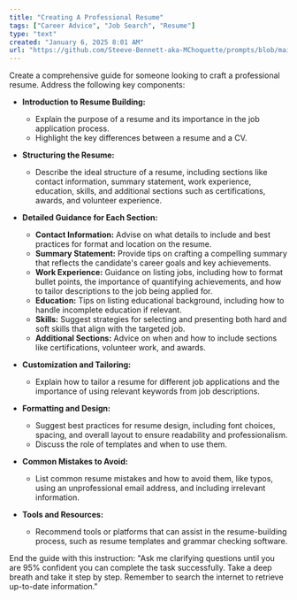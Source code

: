 ```yaml
---
title: "Creating A Professional Resume"
tags: ["Career Advice", "Job Search", "Resume"]
type: "text"
created: "January 6, 2025 8:01 AM"
url: "https://github.com/Steeve-Bennett-aka-MChoquette/prompts/blob/main/creating_a_professional_resume.md"
---
```


Create a comprehensive guide for someone looking to craft a professional resume. Address the following key components:

- **Introduction to Resume Building:**
  - Explain the purpose of a resume and its importance in the job application process.
  - Highlight the key differences between a resume and a CV.

- **Structuring the Resume:**
  - Describe the ideal structure of a resume, including sections like contact information, summary statement, work experience, education, skills, and additional sections such as certifications, awards, and volunteer experience.

- **Detailed Guidance for Each Section:**
  - **Contact Information:** Advise on what details to include and best practices for format and location on the resume.
  - **Summary Statement:** Provide tips on crafting a compelling summary that reflects the candidate's career goals and key achievements.
  - **Work Experience:** Guidance on listing jobs, including how to format bullet points, the importance of quantifying achievements, and how to tailor descriptions to the job being applied for.
  - **Education:** Tips on listing educational background, including how to handle incomplete education if relevant.
  - **Skills:** Suggest strategies for selecting and presenting both hard and soft skills that align with the targeted job.
  - **Additional Sections:** Advice on when and how to include sections like certifications, volunteer work, and awards.

- **Customization and Tailoring:**
  - Explain how to tailor a resume for different job applications and the importance of using relevant keywords from job descriptions.

- **Formatting and Design:**
  - Suggest best practices for resume design, including font choices, spacing, and overall layout to ensure readability and professionalism.
  - Discuss the role of templates and when to use them.

- **Common Mistakes to Avoid:**
  - List common resume mistakes and how to avoid them, like typos, using an unprofessional email address, and including irrelevant information.

- **Tools and Resources:**
  - Recommend tools or platforms that can assist in the resume-building process, such as resume templates and grammar checking software.

End the guide with this instruction: "Ask me clarifying questions until you are 95% confident you can complete the task successfully. Take a deep breath and take it step by step. Remember to search the internet to retrieve up-to-date information."